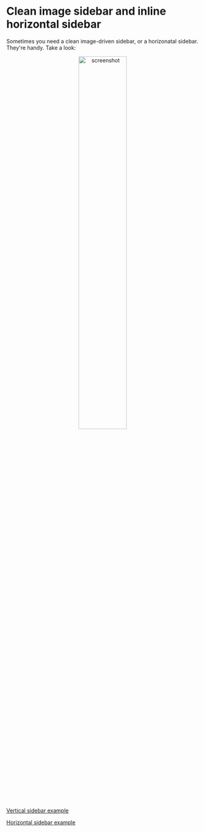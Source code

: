 Clean image sidebar and inline horizontal sidebar
=============
Sometimes you need a clean image-driven sidebar, or a horizonatal sidebar. They're handy. Take a look:

<p align="center">
  <img width="50%" src="" alt="screenshot"/>
</p>

[Vertical sidebar example](http://www.motherjones.com/environment/2014/09/fruit-veggies-produce-origins-trade-secret)

[Horizontal sidebar example](http://www.motherjones.com/mojo/2014/09/income-inequality-tax-rates-income)
